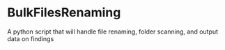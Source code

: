 # BulkFilesRenaming
A python script that will handle file renaming, folder scanning, and output data on findings
